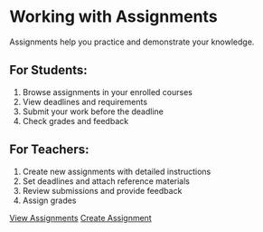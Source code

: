 # Working with Assignments

Assignments help you practice and demonstrate your knowledge.

## For Students:
1. Browse assignments in your enrolled courses
2. View deadlines and requirements
3. Submit your work before the deadline
4. Check grades and feedback

## For Teachers:
1. Create new assignments with detailed instructions
2. Set deadlines and attach reference materials
3. Review submissions and provide feedback
4. Assign grades

[View Assignments](command:intelligent-ide.openAssignments)
[Create Assignment](command:intelligent-ide.course.assignment.create)